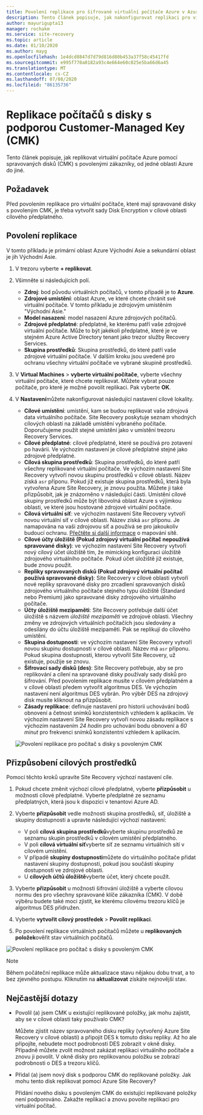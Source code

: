 ```yaml
---
title: Povolení replikace pro šifrované virtuální počítače Azure v Azure Site Recovery
description: Tento článek popisuje, jak nakonfigurovat replikaci pro virtuální počítače s povolenými disky CMK (Customer-Managed Key) z jedné oblasti Azure do jiné pomocí Site Recovery.
author: mayurigupta13
manager: rochakm
ms.service: site-recovery
ms.topic: article
ms.date: 01/10/2020
ms.author: mayg
ms.openlocfilehash: 1e4dcd8847d7d79d816d80b453a37f58c45417fd
ms.sourcegitcommit: e995f770a0182a93c4e664e60c025e5ba66d6a45
ms.translationtype: MT
ms.contentlocale: cs-CZ
ms.lasthandoff: 07/08/2020
ms.locfileid: "86135736"
---
```

# <a name="replicate-machines-with-customer-managed-keys-cmk-enabled-disks"></a>Replikace počítačů s disky s podporou Customer-Managed Key (CMK)

Tento článek popisuje, jak replikovat virtuální počítače Azure pomocí spravovaných disků (CMK) s povolenými zákazníky, od jedné oblasti Azure do jiné.

## <a name="prerequisite"></a>Požadavek
Před povolením replikace pro virtuální počítače, které mají spravované disky s povoleným CMK, je třeba vytvořit sady Disk Encryption v cílové oblasti cílového předplatného.

## <a name="enable-replication"></a>Povolení replikace

V tomto příkladu je primární oblast Azure Východní Asie a sekundární oblast je jih Východní Asie.

1. V trezoru vyberte **+ replikovat**.
2. Všimněte si následujících polí.
    - **Zdroj**: bod původu virtuálních počítačů, v tomto případě je to **Azure**.
    - **Zdrojové umístění**: oblast Azure, ve které chcete chránit své virtuální počítače. V tomto příkladu je zdrojovým umístěním "Východní Asie."
    - **Model nasazení**: model nasazení Azure zdrojových počítačů.
    - **Zdrojové předplatné**: předplatné, ke kterému patří vaše zdrojové virtuální počítače. Může to být jakékoli předplatné, které je ve stejném Azure Active Directory tenant jako trezor služby Recovery Services.
    - **Skupina prostředků**: Skupina prostředků, do které patří vaše zdrojové virtuální počítače. V dalším kroku jsou uvedené pro ochranu všechny virtuální počítače ve vybrané skupině prostředků.

3. V **Virtual Machines**  >  **vyberte virtuální počítače**, vyberte všechny virtuální počítače, které chcete replikovat. Můžete vybrat pouze počítače, pro které je možné povolit replikaci. Pak vyberte **OK**.

4. V **Nastavení**můžete nakonfigurovat následující nastavení cílové lokality.

    - **Cílové umístění**: umístění, kam se budou replikovat vaše zdrojová data virtuálního počítače. Site Recovery poskytuje seznam vhodných cílových oblastí na základě umístění vybraného počítače. Doporučujeme použít stejné umístění jako v umístění trezoru Recovery Services.
    - **Cílové předplatné**: cílové předplatné, které se používá pro zotavení po havárii. Ve výchozím nastavení je cílové předplatné stejné jako zdrojové předplatné.
    - **Cílová skupina prostředků**: Skupina prostředků, do které patří všechny replikované virtuální počítače. Ve výchozím nastavení Site Recovery vytvoří novou skupinu prostředků v cílové oblasti. Název získá `asr` příponu. Pokud již existuje skupina prostředků, která byla vytvořena Azure Site Recovery, je znovu použita. Můžete ji také přizpůsobit, jak je znázorněno v následující části. Umístění cílové skupiny prostředků může být libovolná oblast Azure s výjimkou oblasti, ve které jsou hostované zdrojové virtuální počítače.
    - **Cílová virtuální síť**: ve výchozím nastavení Site Recovery vytvoří novou virtuální síť v cílové oblasti. Název získá `asr` příponu. Je namapována na vaši zdrojovou síť a používá se pro jakoukoliv budoucí ochranu. [Přečtěte si další informace](./azure-to-azure-network-mapping.md) o mapování sítě.
    - **Cílové účty úložiště (Pokud zdrojový virtuální počítač nepoužívá spravované disky)**: ve výchozím nastavení Site Recovery vytvoří nový cílový účet úložiště tím, že mimicking konfiguraci úložiště zdrojového virtuálního počítače. Pokud účet úložiště již existuje, bude znovu použit.
    - **Repliky spravovaných disků (Pokud zdrojový virtuální počítač používá spravované disky)**: Site Recovery v cílové oblasti vytvoří nové repliky spravované disky pro zrcadlení spravovaných disků zdrojového virtuálního počítače stejného typu úložiště (Standard nebo Premium) jako spravované disky zdrojového virtuálního počítače.
    - **Účty úložiště mezipaměti**: Site Recovery potřebuje další účet úložiště s názvem *úložiště mezipaměti* ve zdrojové oblasti. Všechny změny ve zdrojových virtuálních počítačích jsou sledovány a odesílány do účtu úložiště mezipaměti. Pak se replikují do cílového umístění.
    - **Skupina dostupnosti**: ve výchozím nastavení Site Recovery vytvoří novou skupinu dostupnosti v cílové oblasti. Název má `asr` příponu. Pokud skupina dostupnosti, kterou vytvořil Site Recovery, už existuje, použije se znovu.
    - **Šifrovací sady disků (des)**: Site Recovery potřebuje, aby se pro replikování a cílení na spravované disky používaly sady disků pro šifrování. Před povolením replikace musíte v cílovém předplatném a v cílové oblasti předem vytvořit algoritmus DES. Ve výchozím nastavení není algoritmus DES vybrán. Pro výběr DES na zdrojový disk musíte kliknout na přizpůsobit.
    - **Zásady replikace**: definuje nastavení pro historii uchovávání bodů obnovení a četnost snímků konzistentních vzhledem k aplikacím. Ve výchozím nastavení Site Recovery vytvoří novou zásadu replikace s výchozím nastavením *24 hodin* pro uchování bodu obnovení a *60 minut* pro frekvenci snímků konzistentní vzhledem k aplikacím.

    ![Povolení replikace pro počítač s disky s povoleným CMK](./media/azure-to-azure-how-to-enable-replication-cmk-disks/cmk-enable-dr.png)

## <a name="customize-target-resources"></a>Přizpůsobení cílových prostředků

Pomocí těchto kroků upravíte Site Recovery výchozí nastavení cíle.

1. Pokud chcete změnit výchozí cílové předplatné, vyberte **přizpůsobit** u možnosti cílové předplatné. Vyberte předplatné ze seznamu předplatných, která jsou k dispozici v tenantovi Azure AD.

2. Vyberte **přizpůsobit** vedle možnosti skupina prostředků, síť, úložiště a skupiny dostupnosti a upravte následující výchozí nastavení:
    - V poli **cílová skupina prostředků**vyberte skupinu prostředků ze seznamu skupin prostředků v cílovém umístění předplatného.
    - V poli **cílová virtuální síť**vyberte síť ze seznamu virtuálních sítí v cílovém umístění.
    - V případě **skupiny dostupnosti**můžete do virtuálního počítače přidat nastavení skupiny dostupnosti, pokud jsou součástí skupiny dostupnosti ve zdrojové oblasti.
    - U **cílových účtů úložiště**vyberte účet, který chcete použít.

3. Vyberte **přizpůsobit** u možnosti šifrování úložiště a vyberte cílovou normu des pro všechny spravované klíče zákazníka (CMK). V době výběru budete také moci zjistit, ke kterému cílovému trezoru klíčů je algoritmus DES přidružen.

4. Vyberte **vytvořit cílový prostředek**  >  **Povolit replikaci**.
5. Po povolení replikace virtuálních počítačů můžete u **replikovaných položek**ověřit stav virtuálních počítačů.

![Povolení replikace pro počítač s disky s povoleným CMK](./media/azure-to-azure-how-to-enable-replication-cmk-disks/cmk-customize-target-disk-properties.png)

>[!NOTE]
>Během počáteční replikace může aktualizace stavu nějakou dobu trvat, a to bez zjevného postupu. Kliknutím na **aktualizovat** získáte nejnovější stav.

## <a name="faqs"></a>Nejčastější dotazy

* Povolil (a) jsem CMK u existující replikované položky, jak mohu zajistit, aby se v cílové oblasti taky používalo CMK?

    Můžete zjistit název spravovaného disku repliky (vytvořený Azure Site Recovery v cílové oblasti) a připojit DES k tomuto disku repliky. Až ho ale připojíte, nebudete moct podrobnosti DES zobrazit v okně disky. Případně můžete zvolit možnost zakázat replikaci virtuálního počítače a znovu ji povolit. V okně disky pro replikovanou položku se zobrazí podrobnosti o DES a trezoru klíčů.

* Přidal (a) jsem nový disk s podporou CMK do replikované položky. Jak mohu tento disk replikovat pomocí Azure Site Recovery?

    Přidání nového disku s povoleným CMK do existující replikované položky není podporováno. Zakažte replikaci a znovu povolte replikaci pro virtuální počítač.
